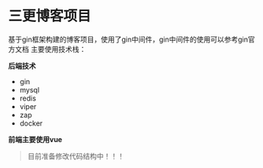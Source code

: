 # 三更博客项目

基于gin框架构建的博客项目，使用了gin中间件，gin中间件的使用可以参考gin官方文档
主要使用技术栈：

**后端技术**
- gin
- mysql
- redis
- viper
- zap
- docker

**前端主要使用vue**


> 目前准备修改代码结构中！！！